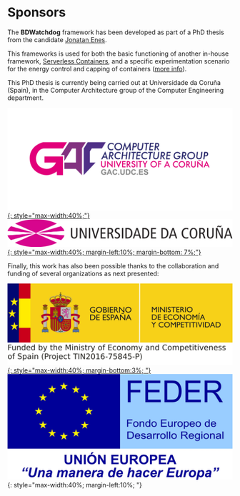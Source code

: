 # Sponsors

The **BDWatchdog** framework has been developed as part of 
a PhD thesis from the candidate [Jonatan Enes](http://jonatanenes.com/).

This frameworks is used for 
both the basic functioning of another in-house framework, 
[Serverless Containers](http://bdwatchdog.dec.udc.es/serverless/index.html), 
and a specific experimentation scenario for the energy control and capping 
of containers ([more info](http://bdwatchdog.dec.udc.es/energy/index.html)).

This PhD thesis is currently being carried out at Universidade da 
Coruña (Spain), in the Computer Architecture group of the Computer 
Engineering department.   

[![sponsor1](img/footer/logotipoingles.png){: style="max-width:40%;"}](http://gac.udc.es/english/)
[![sponsor2](img/footer/03_Simbolo_logo_cor.png){: style="max-width:40%; margin-left:10%; margin-bottom: 7%;"}](http://www.udc.es/index.html?language=en)

Finally, this work has also been possible thanks to the collaboration 
and funding of several organizations as next presented:

[![sponsor3](img/footer/mineco.jpg){: style="max-width:40%; margin-bottom:3%; "}](http://www.mineco.gob.es)
![sponsor4](img/footer/feder.jpg){: style="max-width:40%; margin-left:10%; "}

